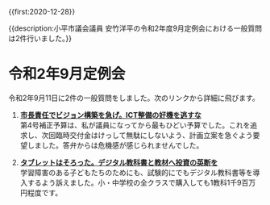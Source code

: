 {{first:2020-12-28}}

{{description:小平市議会議員 安竹洋平の令和2年度9月定例会における一般質問は2件行いました。}}

# 令和2年9月定例会

令和2年9月11日に2件の一般質問をしました。次のリンクから詳細に飛びます。

1. **[市長責任でビジョン構築を急げ。ICT整備の好機を逃すな](./1-sityou-vision-isoge.md)**  
第4号補正予算は、私が議員になってから最もひどい予算でした。これを追求し、次回臨時交付金はけっして無駄にしないよう、計画立案を急ぐよう要望しました。答弁からは危機感が感じられませんでした。

1. **[タブレットはそろった。デジタル教科書と教材へ投資の英断を](./2-digital-kyoukasyo-isoge.md)**  
学習障害のある子どもたちのためにも、試験的にでもデジタル教科書等を導入するよう訴えました。小・中学校の全クラスで購入しても1教科1千9百万円程度です。